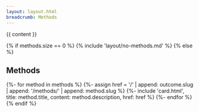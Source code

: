 ```yaml
---
layout: layout.html
breadcrumb: Methods
---
```


{{ content }}

{% if methods.size == 0 %}
  {% include 'layout/no-methods.md' %}
{% else %}
  <h2>Methods</h2>

  {%- for method in methods %}
    {%- assign href = '/' | append: outcome.slug | append: '/methods/' | append: method.slug %}
    {%-
      include 'card.html',
      title: method.title,
      content: method.description,
      href: href
    %}
  {%- endfor %}
{% endif %}